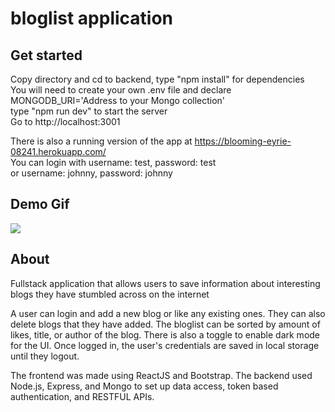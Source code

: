 # bloglist application 


## Get started

  Copy directory and cd to backend, type "npm install" for dependencies <br />
  You will need to create your own .env file and declare MONGODB_URI='Address to your Mongo collection' <br />
  type "npm run dev" to start the server <br />
  Go to http://localhost:3001 <br />
  
  There is also a running version of the app at https://blooming-eyrie-08241.herokuapp.com/ <br />
  You can login with username: test, password: test <br />
  or username: johnny, password: johnny <br />

## Demo Gif

<img src="https://user-images.githubusercontent.com/8892975/91228287-d4774000-e6dc-11ea-877d-516a92ebd4a5.gif">

## About

Fullstack application that allows users to save information about interesting blogs they have stumbled across on the internet

A user can login and add a new blog or like any existing ones. They can also delete blogs that they have added. 
The bloglist can be sorted by amount of likes, title, or author of the blog. 
There is also a toggle to enable dark mode for the UI. 
Once logged in, the user's credentials are saved in local storage until they logout. 

The frontend was made using ReactJS and Bootstrap.
The backend used Node.js, Express, and Mongo to set up data access, token based authentication, and RESTFUL APIs.
